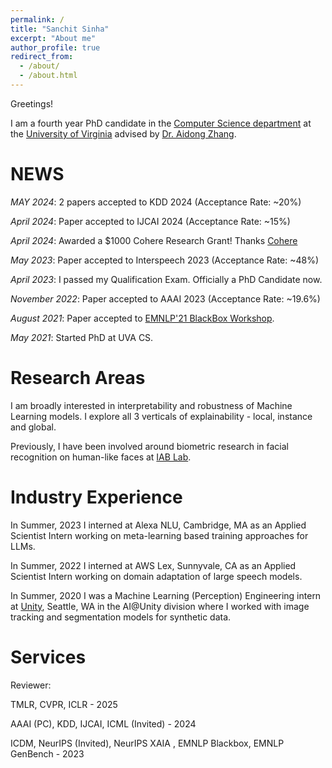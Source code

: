 ```yaml
---
permalink: /
title: "Sanchit Sinha"
excerpt: "About me"
author_profile: true
redirect_from: 
  - /about/
  - /about.html
---
```

Greetings!

I am a fourth year PhD candidate in the [Computer Science department](https://engineering.virginia.edu/departments/computer-science) at the [University of Virginia](https://engineering.virginia.edu/) advised by [Dr. Aidong Zhang](https://www.cs.virginia.edu/~az9eg/website/lab.html).


NEWS
======

*MAY 2024*: 2 papers accepted to KDD 2024 (Acceptance Rate: ~20%)

*April 2024*: Paper accepted to IJCAI 2024 (Acceptance Rate: ~15%)

*April 2024*: Awarded a $1000 Cohere Research Grant! Thanks [Cohere](https://cohere.com/)

*May 2023*: Paper accepted to Interspeech 2023 (Acceptance Rate: ~48%)

*April 2023*: I passed my Qualification Exam. Officially a PhD Candidate now.

*November 2022*: Paper accepted to AAAI 2023 (Acceptance Rate: ~19.6%)

*August 2021*: Paper accepted to [EMNLP'21 BlackBox Workshop](https://blackboxnlp.github.io/).

*May 2021*: Started PhD at UVA CS.


Research Areas
======
I am broadly interested in interpretability and robustness of Machine Learning models. I explore all 3 verticals of explainability - local, instance and global. 

Previously, I have been involved around biometric research in facial recognition on human-like faces at [IAB Lab](http://iab-rubric.org/).


Industry Experience
======
In Summer, 2023 I interned at Alexa NLU, Cambridge, MA as an Applied Scientist Intern working on meta-learning based training approaches for LLMs.

In Summer, 2022 I interned at AWS Lex, Sunnyvale, CA as an Applied Scientist Intern working on domain adaptation of large speech models. 

In Summer, 2020 I was a Machine Learning (Perception) Engineering intern at [Unity](https://unity.com/), Seattle, WA in the AI@Unity division where I worked with image tracking and segmentation models for synthetic data.


Services
======
Reviewer: 

TMLR, CVPR, ICLR - 2025

AAAI (PC), KDD, IJCAI, ICML (Invited) - 2024

ICDM, NeurIPS (Invited), NeurIPS XAIA , EMNLP Blackbox, EMNLP GenBench - 2023  

